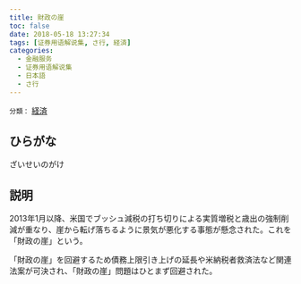 ```yaml
---
title: 財政の崖
toc: false
date: 2018-05-18 13:27:34
tags: [证券用语解说集, さ行, 経済]
categories:
  - 金融服务
  - 证券用语解说集
  - 日本語
  - さ行
---
```


`分類：` [経済](/tags/経済/)

## ひらがな

ざいせいのがけ

## 説明

2013年1月以降、米国でブッシュ減税の打ち切りによる実質増税と歳出の強制削減が重なり、崖から転げ落ちるように景気が悪化する事態が懸念された。これを「財政の崖」という。

「財政の崖」を回避するため債務上限引き上げの延長や米納税者救済法など関連法案が可決され、「財政の崖」問題はひとまず回避された。
